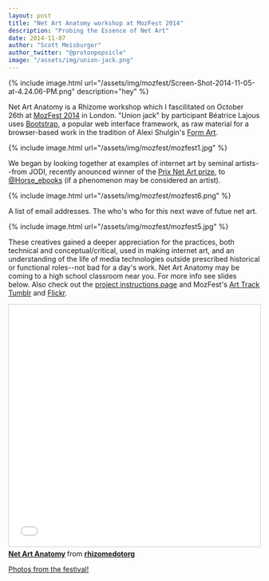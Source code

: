```yaml
---
layout: post
title: "Net Art Anatomy workshop at MozFest 2014"
description: "Probing the Essence of Net Art"
date: 2014-11-07
author: "Scott Meisburger"
author_twitter: "@protonpopsicle"
image: "/assets/img/union-jack.png"
---
```


{% include image.html url="/assets/img/mozfest/Screen-Shot-2014-11-05-at-4.24.06-PM.png" description="hey" %}

Net Art Anatomy is a Rhizome workshop which I fascilitated on October 26th at [MozFest 2014](http://2014.mozillafestival.org/) in London. "Union jack" by participant Béatrice Lajous uses [Bootstrap](http://getbootstrap.com/), a popular web interface framework, as raw material for a browser-based work in the tradition of Alexi Shulgin's [Form Art](http://www.c3.hu/collection/form/).

<!--more-->

{% include image.html url="/assets/img/mozfest/mozfest1.jpg" %}

We began by looking together at examples of internet art by seminal artists--from JODI, recently anounced winner of the [Prix Net Art prize](http://prixnetart.org/), to [@Horse_ebooks](https://twitter.com/Horse_ebooks) (if a phenomenon may be considered an artist).

{% include image.html url="/assets/img/mozfest/mozfest6.png" %}

A list of email addresses. The who's who for this next wave of futue net art.

{% include image.html url="/assets/img/mozfest/mozfest5.jpg" %}

These creatives gained a deeper appreciation for the practices, both technical and conceptual/critical, used in making internet art, and an understanding of the life of media technologies outside prescribed historical or functional roles--not bad for a day's work. Net Art Anatomy may be coming to a high school classroom near you. For more info see slides below. Also check out the [project instructions page](http://labs.rhizome.org/net-art-anatomy) and MozFest's [Art Track Tumblr](http://mozfestartoftheweb.tumblr.com/) and [Flickr](https://secure.flickr.com/photos/neon_lobster/sets/72157648629817189/).

<iframe src="//www.slideshare.net/slideshow/embed_code/40978339" width="595" height="485" frameborder="0" marginwidth="0" marginheight="0" scrolling="no" style="border:1px solid #CCC; border-width:1px; margin-bottom:5px; max-width: 100%;" allowfullscreen> </iframe> <div style="margin-bottom:5px"> <strong> <a href="//www.slideshare.net/rhizomedotorg/net-art-anatomy-by-rhizome" title="Net Art Anatomy" target="_blank">Net Art Anatomy</a> </strong> from <strong><a href="//www.slideshare.net/rhizomedotorg" target="_blank">rhizomedotorg</a></strong> </div>

[Photos from the festival!](https://secure.flickr.com/photos/neon_lobster/sets/72157648629817189/)
